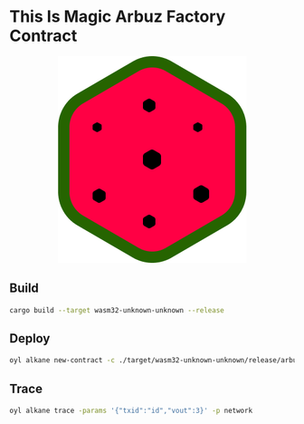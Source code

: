 # This Is Magic Arbuz Factory Contract

<p align="center">
  <img src="./arbuz.png" alt="ARBUZ Logo">
</p>

## Build
```bash
cargo build --target wasm32-unknown-unknown --release
```

## Deploy
```bash
oyl alkane new-contract -c ./target/wasm32-unknown-unknown/release/arbuz_child.wasm -data 3,id -p network
```

## Trace
```bash
oyl alkane trace -params '{"txid":"id","vout":3}' -p network
```